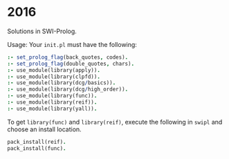 # 2016

Solutions in SWI-Prolog.

Usage: Your `init.pl` must have the following:
```prolog
:- set_prolog_flag(back_quotes, codes).
:- set_prolog_flag(double_quotes, chars).
:- use_module(library(apply)).
:- use_module(library(clpfd)).
:- use_module(library(dcg/basics)).
:- use_module(library(dcg/high_order)).
:- use_module(library(func)).
:- use_module(library(reif)).
:- use_module(library(yall)).
```
To get `library(func)` and `library(reif)`, execute the following in `swipl` and choose an install location.
```prolog
pack_install(reif).
pack_install(func).
```